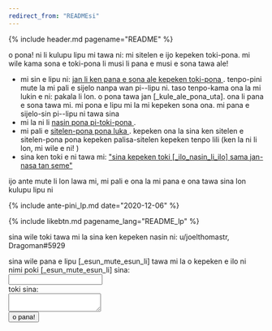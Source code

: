 ```yaml
---
redirect_from: "READMEsi"
---
```


{% include header.md pagename="README" %}

<span class="lp">o pona! ni li kulupu lipu mi tawa ni: mi sitelen e ijo kepeken toki-pona. mi wile kama sona e toki-pona li musi li pana e musi e sona tawa ale! </span>

- <span class="lp">mi sin e lipu ni: </span> [<span class="lp">jan li ken pana e sona ale kepeken toki-pona </span>](https://joelthomastr.github.io/tokipona/pana-sona-ale_lp). <span class="lp">tenpo-pini mute la mi pali e sijelo nanpa wan pi--lipu ni. taso tenpo-kama ona la mi lukin e ni: pakala li lon. o pona tawa jan [_kule_ale_pona_uta]. ona li pana e sona tawa mi. mi pona e lipu mi la mi kepeken sona ona. mi pana e sijelo-sin pi--lipu ni tawa sina </span>
- <span class="lp">mi la ni li </span> [<span class="lp">nasin pona pi-toki-pona </span>](https://joelthomastr.github.io/tokipona/nasin-pona-pi-toki-pona_lp).
- <span class="lp">mi pali e </span> [<span class="lp">sitelen-pona pona luka </span>](https://joelthomastr.github.io/tokipona/sitelen-pona-pona-luka_lp). <span class="lp">kepeken ona la sina ken sitelen e sitelen-pona pona kepeken palisa-sitelen kepeken tenpo lili </span> (<span class="lp">ken la ni li lon, mi wile e ni! </span>)
- <span class="lp">sina ken toki e ni tawa mi: </span> [<span class="lp">"sina kepeken toki [_ilo_nasin_li_ilo] sama jan-nasa tan seme" </span>](https://joelthomastr.github.io/tokipona/kepeken-pi-toki-inli_lp)

<span class="lp">ijo ante mute li lon lawa mi, mi pali e ona la mi pana e ona tawa sina lon kulupu lipu ni </span>

{% include ante-pini_lp.md date="2020-12-06" %}

{% include likebtn.md pagename_lang="README_lp" %}

<span class="lp">sina wile toki tawa mi la sina ken kepeken nasin ni: </span>
u/joelthomastr, Dragoman#5929

<form
  action="https://formspree.io/xpzyllzr"
  method="POST"
>
  <label>
    <span class="lp">sina wile pana e lipu [_esun_mute_esun_li] tawa mi la o kepeken e ilo ni </span><br><span class="lp">nimi poki [_esun_mute_esun_li] sina: </span><br>
    <input type="text" name="_replyto">
  </label><br>
  <label>
    <span class="lp">toki sina: </span><br>
    <textarea name="message"></textarea>
  </label>
<br>
  <button type="submit"><span class="lp">o pana! </span></button>
